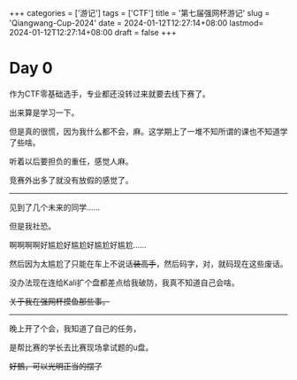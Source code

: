 ﻿+++
categories = ['游记']
tags = ['CTF']
title = '第七届强网杯游记'
slug = 'Qiangwang-Cup-2024'
date = 2024-01-12T12:27:14+08:00
lastmod= 2024-01-12T12:27:14+08:00
draft = false
+++

# Day 0

作为CTF零基础选手，专业都还没转过来就要去线下赛了。

出来算是学习一下。

但是真的很慌，因为我什么都不会，麻。这学期上了一堆不知所谓的课也不知道学了些啥。

听着以后要担负的重任，感觉人麻。

竞赛外出多了就没有放假的感觉了。

___

见到了几个未来的同学……

但是我社恐。

啊啊啊啊好尴尬好尴尬好尴尬好尴尬……

然后因为太尴尬了只能在车上不说话~~装高手~~，然后码字，对，就码现在这些废话。

没办法现在连给Kali扩个盘都差点给我破防，我真不知道自己会啥。

~~关于我在强网杯摸鱼那些事。~~

___

晚上开了个会，我知道了自己的任务，

是帮比赛的学长去比赛现场拿试题的u盘。

~~好鵺，可以光明正当的摆了~~

